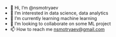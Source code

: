- 👋 Hi, I’m @nsmotryaev
- 👀 I’m interested in data science, data analytics
- 🌱 I’m currently learning machine learning
- 💞️ I’m looking to collaborate on some ML project
- 📫 How to reach me nsmotryaev@gmail.com

<!---
nsmotryaev/nsmotryaev is a ✨ special ✨ repository because its `README.md` (this file) appears on your GitHub profile.
You can click the Preview link to take a look at your changes.
--->
